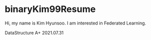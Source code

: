 # binaryKim99Resume

Hi, my name is Kim Hyunsoo. I am interested in Federated Learning.


 DataStructure A+ 2021.07.31